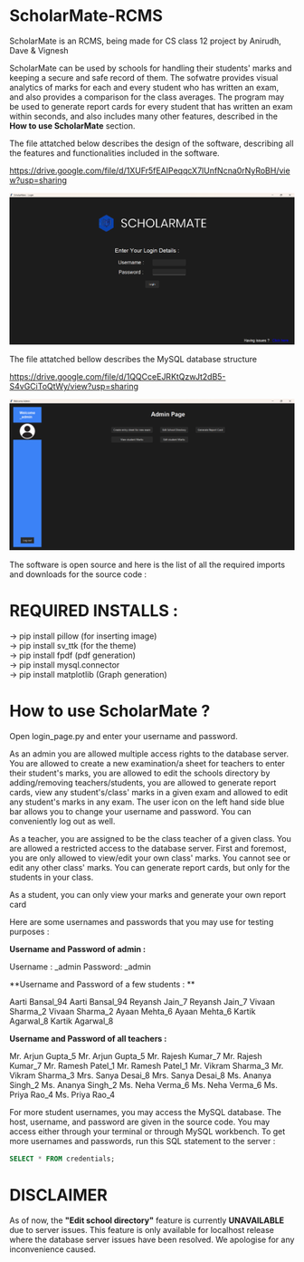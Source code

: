 # ScholarMate-RCMS

ScholarMate is an RCMS, being made for CS class 12 project by Anirudh, Dave & Vignesh

ScholarMate can be used by schools for handling their students' marks and keeping a secure and safe record of them. The sofwatre provides visual analytics of marks for each and every student who has written an exam, and also provides a comparison for the class averages. The program may be used to generate report cards for every student that has written an exam within seconds, and also includes many other features, described in the **How to use ScholarMate** section.

The file attatched below describes the design of the software, describing all the features and functionalities included in the software.

https://drive.google.com/file/d/1XUFr5fEAIPeqqcX7lUnfNcna0rNyRoBH/view?usp=sharing

![alt text](image.png)

The file attatched bellow describes the MySQL database structure

https://drive.google.com/file/d/1QQCceEJRKtQzwJt2dB5-S4vGCiToQtWy/view?usp=sharing

![alt text](image-1.png)

The software is open source and here is the list of all the required imports and downloads for the source code : 

# REQUIRED INSTALLS : 

-> pip install pillow (for inserting image)<br />
-> pip install sv_ttk (for the theme)<br />
-> pip install fpdf (pdf generation)<br />
-> pip install mysql.connector<br />
-> pip install matplotlib (Graph generation)

# How to use ScholarMate ? 

Open login_page.py and enter your username and password. 

As an admin you are allowed multiple access rights to the database server. You are allowed to create a new examination/a sheet for teachers to enter their student's marks, you are allowed to edit the schools directory by adding/removing teachers/students, you are allowed to generate report cards, view any student's/class' marks in a given exam and allowed to edit any student's marks in any exam. The user icon on the left hand side blue bar allows you to change your username and password. You can conveniently log out as well. 

As a teacher, you are assigned to be the class teacher of a given class. You are allowed a restricted access to the database server. First and foremost, you are only allowed to view/edit your own class' marks. You cannot see or edit any other class' marks. You can generate report cards, but only for the students in your class.

As a student, you can only view your marks and generate your own report card

Here are some usernames and passwords that you may use for testing purposes : 

**Username and Password of admin :** 

Username : _admin Password: _admin

**Username and Password of a few students : **

Aarti Bansal_94          Aarti Bansal_94
Reyansh Jain_7           Reyansh Jain_7
Vivaan Sharma_2        Vivaan Sharma_2
Ayaan Mehta_6           Ayaan Mehta_6
Kartik Agarwal_8         Kartik Agarwal_8

**Username and Password of all teachers :** 

Mr. Arjun Gupta_5         Mr. Arjun Gupta_5
Mr. Rajesh Kumar_7      Mr. Rajesh Kumar_7
Mr. Ramesh Patel_1      Mr. Ramesh Patel_1
Mr. Vikram Sharma_3   Mr. Vikram Sharma_3
Mrs. Sanya Desai_8     Mrs. Sanya Desai_8
Ms. Ananya Singh_2    Ms. Ananya Singh_2
Ms. Neha Verma_6      Ms. Neha Verma_6
Ms. Priya Rao_4          Ms. Priya Rao_4

For more student usernames, you may access the MySQL database. The host, username, and password are given in the source code. You may access either through your terminal or through MySQL workbench. To get more usernames and passwords, run this SQL statement to the server : 

```SQL
SELECT * FROM credentials;
```

# DISCLAIMER 

As of now, the **"Edit school directory"** feature is currently **UNAVAILABLE** due to server issues. This feature is only available for localhost release where the database server issues have been resolved. We apologise for any inconvenience caused.
